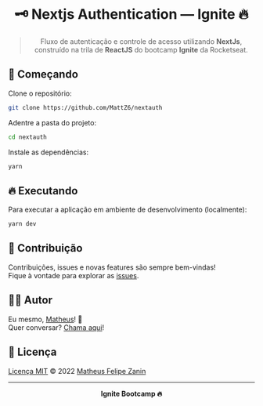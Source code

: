 <div align="center">
  <h1>
    🗝 Nextjs Authentication — Ignite 🔥
  </h1>

  > Fluxo de autenticação e controle de acesso utilizando **NextJs**, construído na trila de **ReactJS** do bootcamp **Ignite** da Rocketseat.
</div>

## 🎉 Começando

Clone o repositório:

```bash
git clone https://github.com/MattZ6/nextauth
```

Adentre a pasta do projeto:

```bash
cd nextauth
```

Instale as dependências:

```bash
yarn
```

## 🔥 Executando

Para executar a aplicação em ambiente de desenvolvimento (localmente):

```bash
yarn dev
```

## 🤝 Contribuição

Contribuições, issues e novas features são sempre bem-vindas! <br/>
Fique à vontade para explorar as [issues](https://github.com/MattZ6/nextauth/issues).

## 👨‍🎤 Autor

Eu mesmo, [Matheus](https://github.com/MattZ6)! 👋
<br />
Quer conversar? [Chama aqui](https://www.linkedin.com/in/mattz6)!

## 📜 Licença

[Licença MIT](https://github.com/MattZ6/nextauth/blob/main/LICENSE.md) © 2022 [Matheus Felipe Zanin](https://github.com/MattZ6)

___

<div align="center">
  <strong>Ignite Bootcamp 🔥</strong>
</div>
